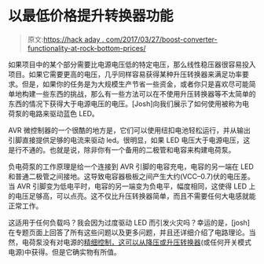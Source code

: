 # 以最低价格提升转换器功能

> 原文:[https://hack aday . com/2017/03/27/boost-converter-functionality-at-rock-bottom-prices/](https://hackaday.com/2017/03/27/boost-converter-functionality-at-rock-bottom-prices/)

如果项目中的某个部分需要比电源电压低的特定电压，那么线性稳压器很容易投入项目。如果它需要更高的电压，几乎同样容易获得某种升压转换器来满足功率要求。但是，如果你的任务是为大规模生产节省一些资金，或者你只是喜欢尽可能简单地构建一些东西的挑战，那么有一些方法可以在不使用升压转换器等不太简单的东西的情况下获得大于电源电压的电压。[Josh]向我们展示了如何使用被称为电荷泵的电路来驱动蓝色 LED。

AVR 微控制器的一个很酷的地方是，它们可以使用纽扣电池轻松运行，并从输出引脚直接提供足够的电流来驱动 led。很明显，如果 LED 电压大于电源电压，这是行不通的。也就是说，除非你有一个备用的二极管和电容来构建电荷泵。

负电荷泵的工作原理是给一个连接到 AVR 引脚的电容充电，电容的另一端在 LED 和普通二极管之间接地。这导致电容器极板之间产生大约(VCC–0.7)伏的电压差。当 AVR 引脚变为低电平时，电容的另一端变为负电平，幅度相同，这使得 LED 上的电压足够高，可以点亮。这不仅比升压转换器简单，而且不需要任何大电感就能正常工作。

这适用于任何负载吗？我会因为过度驱动 LED 而引发火灾吗？幸运的是，[josh]在专题页面上回答了所有这些问题以及更多问题，并且还详细介绍了电路理论。当然，电荷泵没有对电源的[精细控制，这可以从降压或升压转换器](http://hackaday.com/2015/01/24/a-primer-on-buck-and-boost-converters/)(或任何开关模式电源)中获得。但是它确实物有所值。